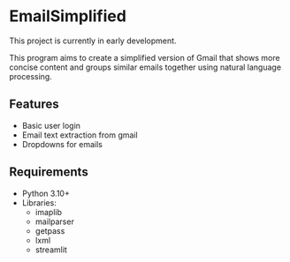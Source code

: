 # EmailSimplified
This project is currently in early development.

This program aims to create a simplified version of Gmail that shows more concise content and groups similar emails together using natural language processing.

## Features
- Basic user login
- Email text extraction from gmail
- Dropdowns for emails

## Requirements
- Python 3.10+
- Libraries:
  - imaplib
  - mailparser
  - getpass
  - lxml
  - streamlit

